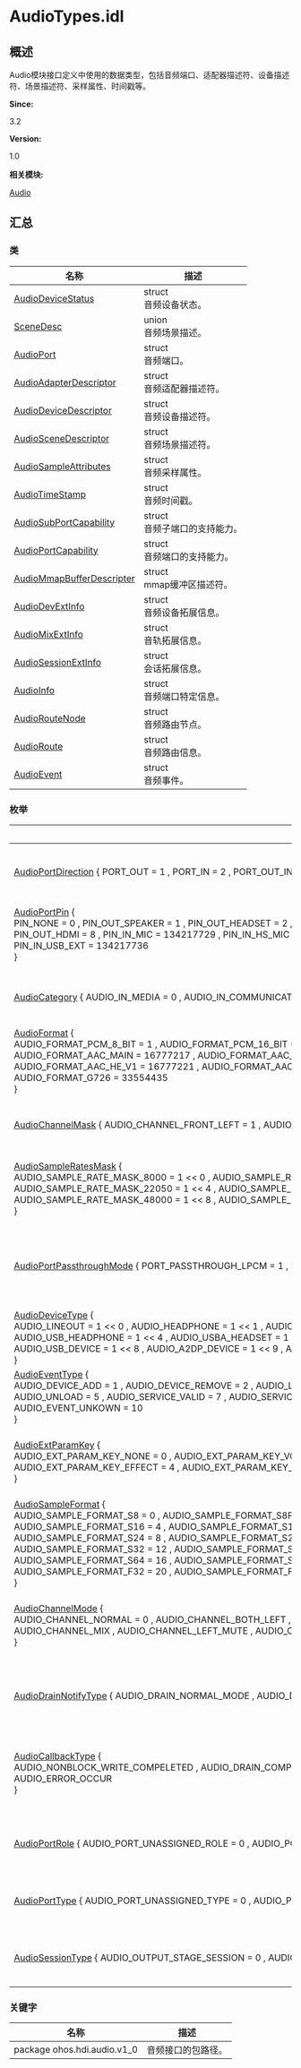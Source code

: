 # AudioTypes.idl


## 概述

Audio模块接口定义中使用的数据类型，包括音频端口、适配器描述符、设备描述符、场景描述符、采样属性、时间戳等。

**Since:**

3.2

**Version:**

1.0

**相关模块:**

[Audio](_audio.md)


## 汇总


### 类

  | 名称 | 描述 | 
| -------- | -------- |
| [AudioDeviceStatus](_audio_device_status.md) | struct<br/>音频设备状态。 | 
| [SceneDesc](union_scene_desc.md) | union<br/>音频场景描述。 | 
| [AudioPort](_audio_port.md) | struct<br/>音频端口。 | 
| [AudioAdapterDescriptor](_audio_adapter_descriptor.md) | struct<br/>音频适配器描述符。 | 
| [AudioDeviceDescriptor](_audio_device_descriptor.md) | struct<br/>音频设备描述符。 | 
| [AudioSceneDescriptor](_audio_scene_descriptor.md) | struct<br/>音频场景描述符。 | 
| [AudioSampleAttributes](_audio_sample_attributes.md) | struct<br/>音频采样属性。 | 
| [AudioTimeStamp](_audio_time_stamp.md) | struct<br/>音频时间戳。 | 
| [AudioSubPortCapability](_audio_sub_port_capability.md) | struct<br/>音频子端口的支持能力。 | 
| [AudioPortCapability](_audio_port_capability.md) | struct<br/>音频端口的支持能力。 | 
| [AudioMmapBufferDescripter](_audio_mmap_buffer_descripter.md) | struct<br/>mmap缓冲区描述符。 | 
| [AudioDevExtInfo](_audio_dev_ext_info.md) | struct<br/>音频设备拓展信息。 | 
| [AudioMixExtInfo](_audio_mix_ext_info.md) | struct<br/>音轨拓展信息。 | 
| [AudioSessionExtInfo](_audio_session_ext_info.md) | struct<br/>会话拓展信息。 | 
| [AudioInfo](_audio_info.md) | struct<br/>音频端口特定信息。 | 
| [AudioRouteNode](_audio_route_node.md) | struct<br/>音频路由节点。 | 
| [AudioRoute](_audio_route.md) | struct<br/>音频路由信息。 | 
| [AudioEvent](_audio_event.md) | struct<br/>音频事件。 | 


### 枚举

  | 名称 | 描述 | 
| -------- | -------- |
| [AudioPortDirection](_audio.md#audioportdirection)&nbsp;{&nbsp;PORT_OUT&nbsp;=&nbsp;1&nbsp;,&nbsp;PORT_IN&nbsp;=&nbsp;2&nbsp;,&nbsp;PORT_OUT_IN&nbsp;=&nbsp;3&nbsp;} | 音频端口的类型。 | 
| [AudioPortPin](_audio.md#audioportpin)&nbsp;{<br/>PIN_NONE&nbsp;=&nbsp;0&nbsp;,&nbsp;PIN_OUT_SPEAKER&nbsp;=&nbsp;1&nbsp;,&nbsp;PIN_OUT_HEADSET&nbsp;=&nbsp;2&nbsp;,&nbsp;PIN_OUT_LINEOUT&nbsp;=&nbsp;4&nbsp;,<br/>PIN_OUT_HDMI&nbsp;=&nbsp;8&nbsp;,&nbsp;PIN_IN_MIC&nbsp;=&nbsp;134217729&nbsp;,&nbsp;PIN_IN_HS_MIC&nbsp;=&nbsp;134217730&nbsp;,&nbsp;PIN_IN_LINEIN&nbsp;=&nbsp;134217732&nbsp;,<br/>PIN_IN_USB_EXT&nbsp;=&nbsp;134217736<br/>} | 音频端口上的Pin脚。 | 
| [AudioCategory](_audio.md#audiocategory)&nbsp;{&nbsp;AUDIO_IN_MEDIA&nbsp;=&nbsp;0&nbsp;,&nbsp;AUDIO_IN_COMMUNICATION&nbsp;=&nbsp;1&nbsp;,&nbsp;AUDIO_IN_RINGTONE&nbsp;=&nbsp;2&nbsp;,&nbsp;AUDIO_IN_CALL&nbsp;=&nbsp;3&nbsp;} | 音频类型（场景）。 | 
| [AudioFormat](_audio.md#audioformat)&nbsp;{<br/>AUDIO_FORMAT_PCM_8_BIT&nbsp;=&nbsp;1&nbsp;,&nbsp;AUDIO_FORMAT_PCM_16_BIT&nbsp;=&nbsp;2&nbsp;,&nbsp;AUDIO_FORMAT_PCM_24_BIT&nbsp;=&nbsp;3&nbsp;,&nbsp;AUDIO_FORMAT_PCM_32_BIT&nbsp;=&nbsp;4&nbsp;,<br/>AUDIO_FORMAT_AAC_MAIN&nbsp;=&nbsp;16777217&nbsp;,&nbsp;AUDIO_FORMAT_AAC_LC&nbsp;=&nbsp;16777218&nbsp;,&nbsp;AUDIO_FORMAT_AAC_LD&nbsp;=&nbsp;16777219&nbsp;,&nbsp;AUDIO_FORMAT_AAC_ELD&nbsp;=&nbsp;16777220&nbsp;,<br/>AUDIO_FORMAT_AAC_HE_V1&nbsp;=&nbsp;16777221&nbsp;,&nbsp;AUDIO_FORMAT_AAC_HE_V2&nbsp;=&nbsp;16777222&nbsp;,&nbsp;AUDIO_FORMAT_G711A&nbsp;=&nbsp;33554433&nbsp;,&nbsp;AUDIO_FORMAT_G711U&nbsp;=&nbsp;33554434&nbsp;,<br/>AUDIO_FORMAT_G726&nbsp;=&nbsp;33554435<br/>} | 音频格式。 | 
| [AudioChannelMask](_audio.md#audiochannelmask)&nbsp;{&nbsp;AUDIO_CHANNEL_FRONT_LEFT&nbsp;=&nbsp;1&nbsp;,&nbsp;AUDIO_CHANNEL_FRONT_RIGHT&nbsp;=&nbsp;2&nbsp;,&nbsp;AUDIO_CHANNEL_MONO&nbsp;=&nbsp;1&nbsp;,&nbsp;AUDIO_CHANNEL_STEREO&nbsp;=&nbsp;3&nbsp;} | 音频通道掩码。 | 
| [AudioSampleRatesMask](_audio.md#audiosampleratesmask)&nbsp;{<br/>AUDIO_SAMPLE_RATE_MASK_8000&nbsp;=&nbsp;1&nbsp;&lt;&lt;&nbsp;0&nbsp;,&nbsp;AUDIO_SAMPLE_RATE_MASK_12000&nbsp;=&nbsp;1&nbsp;&lt;&lt;&nbsp;1&nbsp;,&nbsp;AUDIO_SAMPLE_RATE_MASK_11025&nbsp;=&nbsp;1&nbsp;&lt;&lt;&nbsp;2&nbsp;,&nbsp;AUDIO_SAMPLE_RATE_MASK_16000&nbsp;=&nbsp;1&nbsp;&lt;&lt;&nbsp;3&nbsp;,<br/>AUDIO_SAMPLE_RATE_MASK_22050&nbsp;=&nbsp;1&nbsp;&lt;&lt;&nbsp;4&nbsp;,&nbsp;AUDIO_SAMPLE_RATE_MASK_24000&nbsp;=&nbsp;1&nbsp;&lt;&lt;&nbsp;5&nbsp;,&nbsp;AUDIO_SAMPLE_RATE_MASK_32000&nbsp;=&nbsp;1&nbsp;&lt;&lt;&nbsp;6&nbsp;,&nbsp;AUDIO_SAMPLE_RATE_MASK_44100&nbsp;=&nbsp;1&nbsp;&lt;&lt;&nbsp;7&nbsp;,<br/>AUDIO_SAMPLE_RATE_MASK_48000&nbsp;=&nbsp;1&nbsp;&lt;&lt;&nbsp;8&nbsp;,&nbsp;AUDIO_SAMPLE_RATE_MASK_64000&nbsp;=&nbsp;1&nbsp;&lt;&lt;&nbsp;9&nbsp;,&nbsp;AUDIO_SAMPLE_RATE_MASK_96000&nbsp;=&nbsp;1&nbsp;&lt;&lt;&nbsp;10&nbsp;,&nbsp;AUDIO_SAMPLE_RATE_MASK_INVALID&nbsp;=&nbsp;4294967295<br/>} | 音频采样频率掩码。 | 
| [AudioPortPassthroughMode](_audio.md#audioportpassthroughmode)&nbsp;{&nbsp;PORT_PASSTHROUGH_LPCM&nbsp;=&nbsp;1&nbsp;,&nbsp;PORT_PASSTHROUGH_RAW&nbsp;=&nbsp;2&nbsp;,&nbsp;PORT_PASSTHROUGH_HBR2LBR&nbsp;=&nbsp;4&nbsp;,&nbsp;PORT_PASSTHROUGH_AUTO&nbsp;=&nbsp;8&nbsp;} | 音频端口的数据透传模式。 | 
| [AudioDeviceType](_audio.md#audiodevicetype)&nbsp;{<br/>AUDIO_LINEOUT&nbsp;=&nbsp;1&nbsp;&lt;&lt;&nbsp;0&nbsp;,&nbsp;AUDIO_HEADPHONE&nbsp;=&nbsp;1&nbsp;&lt;&lt;&nbsp;1&nbsp;,&nbsp;AUDIO_HEADSET&nbsp;=&nbsp;1&nbsp;&lt;&lt;&nbsp;2&nbsp;,&nbsp;AUDIO_USB_HEADSET&nbsp;=&nbsp;1&nbsp;&lt;&lt;&nbsp;3&nbsp;,<br/>AUDIO_USB_HEADPHONE&nbsp;=&nbsp;1&nbsp;&lt;&lt;&nbsp;4&nbsp;,&nbsp;AUDIO_USBA_HEADSET&nbsp;=&nbsp;1&nbsp;&lt;&lt;&nbsp;5&nbsp;,&nbsp;AUDIO_USBA_HEADPHONE&nbsp;=&nbsp;1&nbsp;&lt;&lt;&nbsp;6&nbsp;,&nbsp;AUDIO_PRIMARY_DEVICE&nbsp;=&nbsp;1&nbsp;&lt;&lt;&nbsp;7&nbsp;,<br/>AUDIO_USB_DEVICE&nbsp;=&nbsp;1&nbsp;&lt;&lt;&nbsp;8&nbsp;,&nbsp;AUDIO_A2DP_DEVICE&nbsp;=&nbsp;1&nbsp;&lt;&lt;&nbsp;9&nbsp;,&nbsp;AUDIO_DEVICE_UNKOWN<br/>} | 音频设备类型。 | 
| [AudioEventType](_audio.md#audioeventtype)&nbsp;{<br/>AUDIO_DEVICE_ADD&nbsp;=&nbsp;1&nbsp;,&nbsp;AUDIO_DEVICE_REMOVE&nbsp;=&nbsp;2&nbsp;,&nbsp;AUDIO_LOAD_SUCCESS&nbsp;=&nbsp;3&nbsp;,&nbsp;AUDIO_LOAD_FAILURE&nbsp;=&nbsp;4&nbsp;,<br/>AUDIO_UNLOAD&nbsp;=&nbsp;5&nbsp;,&nbsp;AUDIO_SERVICE_VALID&nbsp;=&nbsp;7&nbsp;,&nbsp;AUDIO_SERVICE_INVALID&nbsp;=&nbsp;8&nbsp;,&nbsp;AUDIO_CAPTURE_THRESHOLD&nbsp;=&nbsp;9&nbsp;,<br/>AUDIO_EVENT_UNKOWN&nbsp;=&nbsp;10<br/>} | 音频事件类型。 | 
| [AudioExtParamKey](_audio.md#audioextparamkey)&nbsp;{<br/>AUDIO_EXT_PARAM_KEY_NONE&nbsp;=&nbsp;0&nbsp;,&nbsp;AUDIO_EXT_PARAM_KEY_VOLUME&nbsp;=&nbsp;1&nbsp;,&nbsp;AUDIO_EXT_PARAM_KEY_FOCUS&nbsp;=&nbsp;2&nbsp;,&nbsp;AUDIO_EXT_PARAM_KEY_BUTTON&nbsp;=&nbsp;3&nbsp;,<br/>AUDIO_EXT_PARAM_KEY_EFFECT&nbsp;=&nbsp;4&nbsp;,&nbsp;AUDIO_EXT_PARAM_KEY_STATUS&nbsp;=&nbsp;5&nbsp;,&nbsp;AUDIO_EXT_PARAM_KEY_LOWPOWER&nbsp;=&nbsp;1000<br/>} | 音频扩展参数键类型。 | 
| [AudioSampleFormat](_audio.md#audiosampleformat)&nbsp;{<br/>AUDIO_SAMPLE_FORMAT_S8&nbsp;=&nbsp;0&nbsp;,&nbsp;AUDIO_SAMPLE_FORMAT_S8P&nbsp;=&nbsp;1&nbsp;,&nbsp;AUDIO_SAMPLE_FORMAT_U8&nbsp;=&nbsp;2&nbsp;,&nbsp;AUDIO_SAMPLE_FORMAT_U8P&nbsp;=&nbsp;3&nbsp;,<br/>AUDIO_SAMPLE_FORMAT_S16&nbsp;=&nbsp;4&nbsp;,&nbsp;AUDIO_SAMPLE_FORMAT_S16P&nbsp;=&nbsp;5&nbsp;,&nbsp;AUDIO_SAMPLE_FORMAT_U16&nbsp;=&nbsp;6&nbsp;,&nbsp;AUDIO_SAMPLE_FORMAT_U16P&nbsp;=&nbsp;7&nbsp;,<br/>AUDIO_SAMPLE_FORMAT_S24&nbsp;=&nbsp;8&nbsp;,&nbsp;AUDIO_SAMPLE_FORMAT_S24P&nbsp;=&nbsp;9&nbsp;,&nbsp;AUDIO_SAMPLE_FORMAT_U24&nbsp;=&nbsp;10&nbsp;,&nbsp;AUDIO_SAMPLE_FORMAT_U24P&nbsp;=&nbsp;11&nbsp;,<br/>AUDIO_SAMPLE_FORMAT_S32&nbsp;=&nbsp;12&nbsp;,&nbsp;AUDIO_SAMPLE_FORMAT_S32P&nbsp;=&nbsp;13&nbsp;,&nbsp;AUDIO_SAMPLE_FORMAT_U32&nbsp;=&nbsp;14&nbsp;,&nbsp;AUDIO_SAMPLE_FORMAT_U32P&nbsp;=&nbsp;15&nbsp;,<br/>AUDIO_SAMPLE_FORMAT_S64&nbsp;=&nbsp;16&nbsp;,&nbsp;AUDIO_SAMPLE_FORMAT_S64P&nbsp;=&nbsp;17&nbsp;,&nbsp;AUDIO_SAMPLE_FORMAT_U64&nbsp;=&nbsp;18&nbsp;,&nbsp;AUDIO_SAMPLE_FORMAT_U64P&nbsp;=&nbsp;19&nbsp;,<br/>AUDIO_SAMPLE_FORMAT_F32&nbsp;=&nbsp;20&nbsp;,&nbsp;AUDIO_SAMPLE_FORMAT_F32P&nbsp;=&nbsp;21&nbsp;,&nbsp;AUDIO_SAMPLE_FORMAT_F64&nbsp;=&nbsp;22&nbsp;,&nbsp;AUDIO_SAMPLE_FORMAT_F64P&nbsp;=&nbsp;23<br/>} | 原始音频样本格式。 | 
| [AudioChannelMode](_audio.md#audiochannelmode)&nbsp;{<br/>AUDIO_CHANNEL_NORMAL&nbsp;=&nbsp;0&nbsp;,&nbsp;AUDIO_CHANNEL_BOTH_LEFT&nbsp;,&nbsp;AUDIO_CHANNEL_BOTH_RIGHT&nbsp;,&nbsp;AUDIO_CHANNEL_EXCHANGE&nbsp;,<br/>AUDIO_CHANNEL_MIX&nbsp;,&nbsp;AUDIO_CHANNEL_LEFT_MUTE&nbsp;,&nbsp;AUDIO_CHANNEL_RIGHT_MUTE&nbsp;,&nbsp;AUDIO_CHANNEL_BOTH_MUTE<br/>} | 音频播放的通道模式。 | 
| [AudioDrainNotifyType](_audio.md#audiodrainnotifytype)&nbsp;{&nbsp;AUDIO_DRAIN_NORMAL_MODE&nbsp;,&nbsp;AUDIO_DRAIN_EARLY_MODE&nbsp;} | 音频数据结束类型。 | 
| [AudioCallbackType](_audio.md#audiocallbacktype)&nbsp;{<br/>AUDIO_NONBLOCK_WRITE_COMPELETED&nbsp;,&nbsp;AUDIO_DRAIN_COMPELETED&nbsp;,&nbsp;AUDIO_FLUSH_COMPLETED&nbsp;,&nbsp;AUDIO_RENDER_FULL&nbsp;,<br/>AUDIO_ERROR_OCCUR<br/>} | 回调函数通知事件类型。 | 
| [AudioPortRole](_audio.md#audioportrole)&nbsp;{&nbsp;AUDIO_PORT_UNASSIGNED_ROLE&nbsp;=&nbsp;0&nbsp;,&nbsp;AUDIO_PORT_SOURCE_ROLE&nbsp;=&nbsp;1&nbsp;,&nbsp;AUDIO_PORT_SINK_ROLE&nbsp;=&nbsp;2&nbsp;} | 音频端口角色。 | 
| [AudioPortType](_audio.md#audioporttype)&nbsp;{&nbsp;AUDIO_PORT_UNASSIGNED_TYPE&nbsp;=&nbsp;0&nbsp;,&nbsp;AUDIO_PORT_DEVICE_TYPE&nbsp;=&nbsp;1&nbsp;,&nbsp;AUDIO_PORT_MIX_TYPE&nbsp;=&nbsp;2&nbsp;,&nbsp;AUDIO_PORT_SESSION_TYPE&nbsp;=&nbsp;3&nbsp;} | 音频端口类型。 | 
| [AudioSessionType](_audio.md#audiosessiontype)&nbsp;{&nbsp;AUDIO_OUTPUT_STAGE_SESSION&nbsp;=&nbsp;0&nbsp;,&nbsp;AUDIO_OUTPUT_MIX_SESSION&nbsp;,&nbsp;AUDIO_ALLOCATE_SESSION&nbsp;,&nbsp;AUDIO_INVALID_SESSION&nbsp;} | 端口会话类型。 | 


### 关键字

  | 名称 | 描述 | 
| -------- | -------- |
| package&nbsp;ohos.hdi.audio.v1_0 | 音频接口的包路径。 | 

